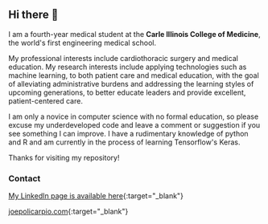 ## Hi there 👋

I am a fourth-year medical student at the **Carle Illinois College of Medicine**,
the world's first engineering medical school.

My professional interests include cardiothoracic surgery and medical education.
My research interests include applying technologies such as machine learning, 
to both patient care and medical education, with the goal of alleviating administrative
burdens and addressing the learning styles of upcoming generations, to better educate leaders
and provide excellent, patient-centered care.

I am only a novice in computer science with no formal education, so please excuse my
underdeveloped code and leave a comment or suggestion if you see something I can improve.
I have a rudimentary knowledge of python and R and am currently in the process of learning 
Tensorflow's Keras.

Thanks for visiting my repository!

### Contact

[My LinkedIn page is available here](https://www.linkedin.com/in/joseph-policarpio){:target="_blank"}

[joepolicarpio.com](https://joepolicarpio.com){:target="_blank"}

<!--
**jopeo/jopeo** is a ✨ _special_ ✨ repository because its `README.md` (this file) appears on your GitHub profile.
Here are some ideas to get you started:
⚡
- 🔭 I’m currently working on ...
- 🌱 I’m currently learning ...
- 👯 I’m looking to collaborate on ...
- 🤔 I’m looking for help with ...
- 💬 Ask me about ...
- 📫 How to reach me: ...
- 😄 Pronouns: ...
- ⚡ Fun fact: ...
-->
